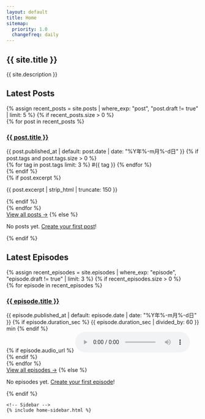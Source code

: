 ```yaml
---
layout: default
title: Home
sitemap: 
  priority: 1.0
  changefreq: daily
---
```


<div class="home-wrapper">
  <!-- Hero Section - Full Width -->
<section class="hero {% if site.hero_image %}has-banner{% endif %}" {% if site.hero_image %}style="background-image: url('{{ site.hero_image | relative_url }}');"{% endif %}>
  <div class="hero-inner">
    <h1>{{ site.title }}</h1>
    <p class="hero-description">{{ site.description }}</p>
  </div>
</section>
  
  <!-- Content with Sidebar -->
  <div class="content-with-sidebar">
    <div class="home-content">

  <section class="recent-posts">
    <h2>Latest Posts</h2>
    {% assign recent_posts = site.posts | where_exp: "post", "post.draft != true" | limit: 5 %}
    {% if recent_posts.size > 0 %}
      <div class="post-list">
        {% for post in recent_posts %}
          <article class="post-card">
            <h3><a href="{{ post.url | relative_url }}">{{ post.title }}</a></h3>
            <div class="post-meta">
              <time datetime="{{ post.published_at | default: post.date | date_to_xmlschema }}">
                {{ post.published_at | default: post.date | date: "%Y年%-m月%-d日" }}
              </time>
              {% if post.tags and post.tags.size > 0 %}
                <div class="tags">
                  {% for tag in post.tags limit: 3 %}
                    <span class="tag">#{{ tag }}</span>
                  {% endfor %}
                </div>
              {% endif %}
            </div>
            {% if post.excerpt %}
              <p class="post-excerpt">{{ post.excerpt | strip_html | truncate: 150 }}</p>
            {% endif %}
          </article>
        {% endfor %}
      </div>
      <a href="/posts/" class="view-all">View all posts →</a>
    {% else %}
      <p>No posts yet. <a href="/public/admin/">Create your first post</a>!</p>
    {% endif %}
  </section>

  <section class="recent-episodes">
    <h2>Latest Episodes</h2>
    {% assign recent_episodes = site.episodes | where_exp: "episode", "episode.draft != true" | limit: 3 %}
    {% if recent_episodes.size > 0 %}
      <div class="episode-list">
        {% for episode in recent_episodes %}
          <article class="episode-card">
            <h3><a href="{{ episode.url | relative_url }}">{{ episode.title }}</a></h3>
            <div class="episode-meta">
              <time datetime="{{ episode.published_at | default: episode.date | date_to_xmlschema }}">
                {{ episode.published_at | default: episode.date | date: "%Y年%-m月%-d日" }}
              </time>
              {% if episode.duration_sec %}
                <span class="duration">{{ episode.duration_sec | divided_by: 60 }} min</span>
              {% endif %}
            </div>
            {% if episode.audio_url %}
              <audio controls preload="metadata" class="episode-preview">
                <source src="{{ episode.audio_url }}" type="audio/mpeg">
              </audio>
            {% endif %}
          </article>
        {% endfor %}
      </div>
      <a href="/episodes/" class="view-all">View all episodes →</a>
    {% else %}
      <p>No episodes yet. <a href="/public/admin/">Create your first episode</a>!</p>
    {% endif %}
  </section>
    </div>
    
    <!-- Sidebar -->
    {% include home-sidebar.html %}
  </div>
</div>
